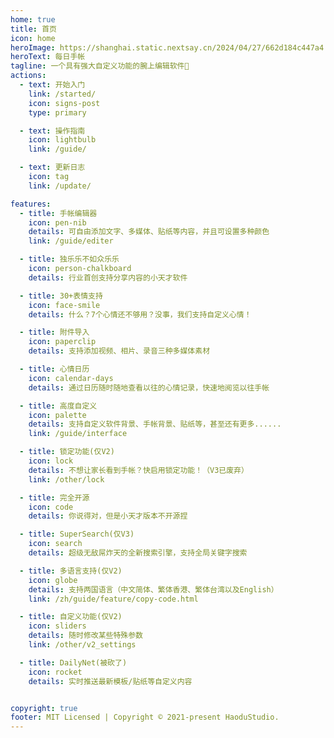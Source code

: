 ```yaml
---
home: true
title: 首页
icon: home
heroImage: https://shanghai.static.nextsay.cn/2024/04/27/662d184c447a4.png
heroText: 每日手帐
tagline: 一个具有强大自定义功能的腕上编辑软件🌈
actions:
  - text: 开始入门
    link: /started/
    icon: signs-post
    type: primary

  - text: 操作指南
    icon: lightbulb
    link: /guide/

  - text: 更新日志
    icon: tag
    link: /update/

features:
  - title: 手帐编辑器
    icon: pen-nib
    details: 可自由添加文字、多媒体、贴纸等内容，并且可设置多种颜色
    link: /guide/editer

  - title: 独乐乐不如众乐乐
    icon: person-chalkboard
    details: 行业首创支持分享内容的小天才软件

  - title: 30+表情支持
    icon: face-smile
    details: 什么？7个心情还不够用？没事，我们支持自定义心情！

  - title: 附件导入
    icon: paperclip
    details: 支持添加视频、相片、录音三种多媒体素材

  - title: 心情日历
    icon: calendar-days
    details: 通过日历随时随地查看以往的心情记录，快速地阅览以往手帐

  - title: 高度自定义
    icon: palette
    details: 支持自定义软件背景、手帐背景、贴纸等，甚至还有更多......
    link: /guide/interface

  - title: 锁定功能(仅V2)
    icon: lock
    details: 不想让家长看到手帐？快启用锁定功能！（V3已废弃）
    link: /other/lock

  - title: 完全开源
    icon: code
    details: 你说得对，但是小天才版本不开源捏

  - title: SuperSearch(仅V3)
    icon: search
    details: 超级无敌屌炸天的全新搜索引擎，支持全局关键字搜索

  - title: 多语言支持(仅V2)
    icon: globe
    details: 支持两国语言（中文简体、繁体香港、繁体台湾以及English）
    link: /zh/guide/feature/copy-code.html

  - title: 自定义功能(仅V2)
    icon: sliders
    details: 随时修改某些特殊参数
    link: /other/v2_settings

  - title: DailyNet(被砍了)
    icon: rocket
    details: 实时推送最新模板/贴纸等自定义内容


copyright: true
footer: MIT Licensed | Copyright © 2021-present HaoduStudio.
---
```



<!-- markdownlint-disable -->
